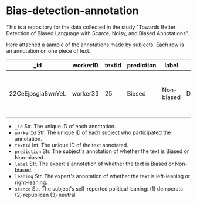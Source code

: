 # Bias-detection-annotation
This is a repository for the data collected in the study "Towards Better Detection of Biased Language with Scarce, Noisy, and Biased Annotations".


Here attached a sample of the annotations made by subjects. Each row is an annotation on one piece of text.

| _id | workerID | textId | prediction | label | stance | leaning | text | 
| -------- | ---------------------| ------------- | -----------------------  | ------------| ---------- | ---------- | ----------------- | 
| 22CeEjpsgia8wnYeL | worker33 | 25 |  Biased | Non-biased | Democrats | left | Football supports Trump in its promotion of ...|



* `_id` Str. The unique ID of each annotation.
* `workerId` Str. The unique ID of each subject who participated the annotation.
* `textId` Int. The unique ID of the text annotated.
* `prediction` Str. The subject's annotation of whether the text is Biased or Non-biased.
* `label` Str. The expert's annotation of whether the text is Biased or Non-biased.
* `leaning` Str. The expert's annotation of whether the text is left-leaning or right-leaning.
* `stance` Str. The subject's self-reported political leaning: (1) democrats (2) republican (3) neutral 



